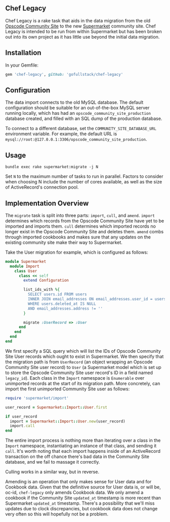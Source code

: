 ## Chef Legacy

Chef Legacy is a rake task that aids in the data migration from the old [Opscode Community Site](community.opscode.com)
to the new [Supermarket](https://github.com/opscode/supermarket) community site. Chef Legacy is intended to be run from
within Supermarket but has been broken out into its own project as it has little use beyond the initial data migration.

## Installation

In your Gemfile:

```ruby
gem 'chef-legacy', github: 'gofullstack/chef-legacy'
```

## Configuration

The data import connects to the old MySQL database. The default configuration should be suitable for an out-of-the-box MySQL server running locally, which has had an `opscode_community_site_production` database created, and filled with an SQL dump of the production database.

To connect to a different database, set the `COMMUNITY_SITE_DATABASE_URL` environment variable. For example, the default URL is `mysql://root:@127.0.0.1:3306/opscode_community_site_production`.

## Usage

`bundle exec rake supermarket:migrate -j N`

Set `N` to the maximum number of tasks to run in parallel. Factors to consider when choosing N include the number of cores available, as well as the size of ActiveRecord's connection pool.

## Implementation Overview

The `migrate` task is split into three parts: `import`, `cull`, and `amend`. `import` determines which records from the Opscode Community Site have yet to be imported and imports them. `cull` determines which imported records no longer exist in the Opscode Community Site and deletes them. `amend` combs through imported cookbooks and makes sure that any updates on the existing community site make their way to Supermarket.

Take the User migration for example, which is configured as follows:

```ruby
module Supermarket
  module Import
    class User
      class << self
        extend Configuration

        list_ids_with %{
          SELECT users.id FROM users
          INNER JOIN email_addresses ON email_addresses.user_id = users.id
          WHERE users.deleted_at IS NULL
          AND email_addresses.address != ''
        }

        migrate :UserRecord => :User
      end
    end
  end
end
```

We first specify a SQL query which will list the IDs of Opscode Community Site User records which ought to exist in Supermarket. We then specify that the migration path is from `UserRecord` (an object wrapping an Opscode Community Site user record) to `User` (a Supermarket model which is set up to store the Opscode Community Site user record's ID in a field named `legacy_id`). Each class in the `Import` namespace is `Enumerable` over unimported records at the start of its migration path. More concretely, can import the first unimported Community Site user as follows:

```ruby
require 'supermarket/import'

user_record = Supermarket::Import::User.first

if user_record
  import = Supermarket::Import::User.new(user_record)
  import.call
end
```

The entire import process is nothing more than iterating over a class in the `Import` namespace, instantiating an instance of that class, and sending it `call`. It's worth noting that each import happens inside of an ActiveRecord transaction on the off chance there's bad data in the Community Site database, and we fail to massage it correctly.

Culling works in a similar way, but in reverse.

Amending is an operation that only makes sense for User data and for Cookbook data. Given that the definitive source for User data is, or will be, oc-id, `chef-legacy` only amends Cookbook data. We only amend a cookbook if the Community Site `updated_at` timestamp is more recent than Supermarket `updated_at` timestamp. There's a possibility that we'll miss updates due to clock discrepancies, but cookbook data does not change very often so this will hopefully not be a problem.
